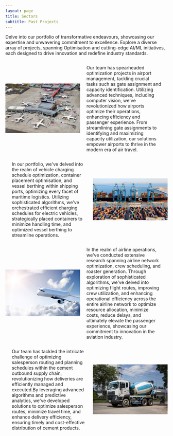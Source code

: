 ```yaml
---
layout: page
title: Sectors 
subtitle: Past Projects
---
```

Delve into our portfolio of transformative endeavours, showcasing our expertise and unwavering commitment to excellence. Explore a diverse array of projects, spanning Optimisation and cutting-edge AI/ML initiatives, each designed to drive innovation and redefine industry standards.

<html lang="en">
<head>
    <meta charset="UTF-8">
    <meta name="viewport" content="width=device-width, initial-scale=1.0">
    <title>Image and Description</title>
    <style>
        .container {
            display: flex;
            align-items: center;
        }
        .image {
            flex: 1;
        }
        .description {
            flex: 1;
            padding-left: 20px; /* Adjust spacing as needed */
        }
    </style>
</head>
<body>
    <div class="container">
        <div class="image">
            <img src="assets/img/Airport.jpeg" alt="Image Description" width="300">
        </div>
        <div class="description">
            <p>Our team has spearheaded optimization projects in airport management, tackling crucial tasks such as gate assignment and capacity identification. Utilizing advanced techniques, including computer vision, we've revolutionized how airports optimize their operations, enhancing efficiency and passenger experience. From streamlining gate assignments to identifying and maximizing capacity utilization, our solutions empower airports to thrive in the modern era of air travel.</p>
        </div>
    </div>
</body>
</html>




<html lang="en">
<head>
    <meta charset="UTF-8">
    <meta name="viewport" content="width=device-width, initial-scale=1.0">
    <title>Image and Description</title>
    <style>
        .container {
            display: flex;
            align-items: center;
        }
        .image {
            flex: 1;
        }
        .description {
            flex: 1;
            padding-right: 20px; /* Adjust spacing as needed */
        }
    </style>
</head>
<body>
    <div class="container">
        <div class="description">
            <p>In our portfolio, we've delved into the realm of vehicle charging schedule optimization, container placement optimisation, and vessel berthing within shipping ports, optimizing every facet of maritime logistics. Utilizing sophisticated algorithms, we've orchestrated efficient charging schedules for electric vehicles, strategically placed containers to minimize handling time, and optimized vessel berthing to streamline operations.</p>
        </div>
        <div class="image">
            <img src="assets/img/port.jpg" alt="Image Description" width="300">
        </div>
    </div>
</body>
</html>





<html lang="en">
<head>
    <meta charset="UTF-8">
    <meta name="viewport" content="width=device-width, initial-scale=1.0">
    <title>Image and Description</title>
    <style>
        .container {
            display: flex;
            align-items: center;
        }
        .image {
            flex: 1;
        }
        .description {
            flex: 1;
            padding-left: 20px; /* Adjust spacing as needed */
        }
    </style>
</head>
<body>
    <div class="container">
        <div class="image">
            <img src="assets/img/airline.jpg" alt="Image Description" width="300">
        </div>
        <div class="description">
            <p>In the realm of airline operations, we've conducted extensive research spanning airline network optimization, crew scheduling, and roaster generation. Through exploration of sophisticated algorithms, we've delved into optimizing flight routes, improving crew utilization, and enhancing operational efficiency across the entire airline network to optimize resource allocation, minimize costs, reduce delays, and ultimately elevate the passenger experience, showcasing our commitment to innovation in the aviation industry. </p>
        </div>
    </div>
</body>
</html>





<html lang="en">
<head>
    <meta charset="UTF-8">
    <meta name="viewport" content="width=device-width, initial-scale=1.0">
    <title>Image and Description</title>
    <style>
        .container {
            display: flex;
            align-items: center;
        }
        .image {
            flex: 1;
        }
        .description {
            flex: 1;
            padding-right: 20px; /* Adjust spacing as needed */
        }
    </style>
</head>
<body>
    <div class="container">
        <div class="description">
            <p>Our team has tackled the intricate challenge of optimizing salesperson routing and planning schedules within the cement outbound supply chain, revolutionizing how deliveries are efficiently managed and executed.By leveraging advanced algorithms and predictive analytics, we've developed solutions to optimize salesperson routes, minimize travel time, and enhance delivery efficiency, ensuring timely and cost-effective distribution of cement products.</p>
        </div>
        <div class="image">
            <img src="assets/img/cement.jpg" alt="Image Description" width="300">
        </div>
    </div>
</body>
</html>
